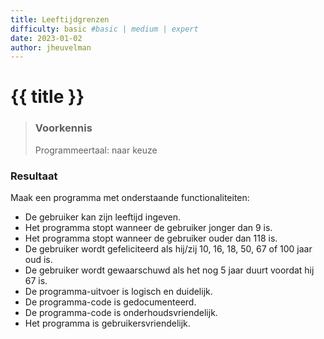 ```yaml
---
title: Leeftijdgrenzen
difficulty: basic #basic | medium | expert
date: 2023-01-02
author: jheuvelman
---
```




# {{ title }}

> ### Voorkennis
> Programmeertaal: naar keuze

### Resultaat
Maak een programma met onderstaande functionaliteiten:

- De gebruiker kan zijn leeftijd ingeven.
- Het programma stopt wanneer de gebruiker jonger dan 9 is.
- Het programma stopt wanneer de gebruiker ouder dan 118 is.
- De gebruiker wordt gefeliciteerd als hij/zij 10, 16, 18, 50, 67 of 100 jaar oud is.
- De gebruiker wordt gewaarschuwd als het nog 5 jaar duurt voordat hij 67 is.
- De programma-uitvoer is logisch en duidelijk.
- De programma-code is gedocumenteerd.
- De programma-code is onderhoudsvriendelijk.
- Het programma is gebruikersvriendelijk.
